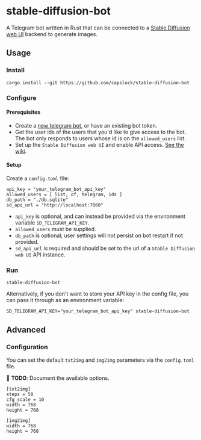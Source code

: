 # stable-diffusion-bot

A Telegram bot written in Rust that can be connected to a
[Stable Diffusion web UI](https://github.com/AUTOMATIC1111/stable-diffusion-webui)
backend to generate images.

## Usage

### Install

```shell
cargo install --git https://github.com/capslock/stable-diffusion-bot
```

### Configure

#### Prerequisites

* Create a
  [new telegram bot](https://core.telegram.org/bots/features#creating-a-new-bot),
  or have an existing bot token.
* Get the user ids of the users that you'd like to give access to the bot.
  The bot only responds to users whose id is on the `allowed_users` list.
* Set up the `Stable Diffusion web UI` and enable API access.
  [See the wiki](https://github.com/AUTOMATIC1111/stable-diffusion-webui/wiki/API).

#### Setup

Create a `config.toml` file:

```
api_key = "your_telegram_bot_api_key"
allowed_users = [ list, of, telegram, ids ]
db_path = "./db.sqlite"
sd_api_url = "http://localhost:7860"
```

* `api_key` is optional, and can instead be provided via the environment
  variable `SD_TELEGRAM_API_KEY`.
* `allowed_users` must be supplied.
* `db_path` is optional; user settings will not persist on bot restart if not
  provided.
* `sd_api_url` is required and should be set to the url of a
  `Stable Diffusion web UI` API instance.

### Run

```shell
stable-diffusion-bot
```

Alternatively, if you don't want to store your API key in the config file, you
can pass it through as an environment variable:

```shell
SD_TELEGRAM_API_KEY="your_telegram_bot_api_key" stable-diffusion-bot
```

## Advanced

### Configuration

You can set the default `txt2img` and `img2img` parameters via the `config.toml` file.

:construction: **TODO**: Document the available options.

```
[txt2img]
steps = 50
cfg_scale = 10
width = 768
height = 768

[img2img]
width = 768
height = 768
```